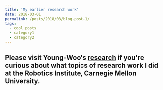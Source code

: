 ```yaml
---
title: 'My earlier research work'
date: 2018-03-01
permalink: /posts/2018/03/blog-post-1/
tags:
  - cool posts
  - category1
  - category2
---
```


Please visit Young-Woo's [research](http://www.cs.cmu.edu/~youngwoo/research.html) if you're curious about what topics of research work I did at the Robotics Institute, Carnegie Mellon University.
------
